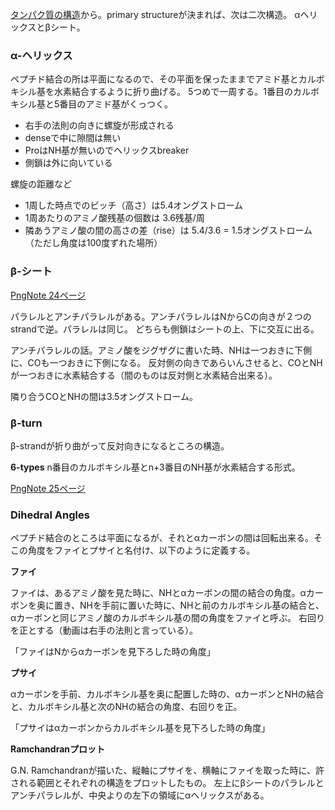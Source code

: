 [タンパク質の構造](タンパク質の構造.md)から。primary structureが決まれば、次は二次構造。
αヘリックスとβシート。

### α-ヘリックス

ペプチド結合の所は平面になるので、その平面を保ったままでアミド基とカルボキシル基を水素結合するように折り曲げる。
5つめで一周する。1番目のカルボキシル基と5番目のアミド基がくっつく。

- 右手の法則の向きに螺旋が形成される
- denseで中に隙間は無い
- ProはNH基が無いのでヘリックスbreaker
- 側鎖は外に向いている

螺旋の距離など

- 1周した時点でのピッチ（高さ）は5.4オングストローム
- 1周あたりのアミノ酸残基の個数は 3.6残基/周
- 隣あうアミノ酸の間の高さの差（rise）は 5.4/3.6 = 1.5オングストローム （ただし角度は100度ずれた場所）

### β-シート

[PngNote 24ページ](https://karino2.github.io/ImageGallery/Biochemistry705x.html#lg=1&slide=23)

パラレルとアンチパラレルがある。アンチパラレルはNからCの向きが２つのstrandで逆。パラレルは同じ。
どちらも側鎖はシートの上、下に交互に出る。

アンチパラレルの話。アミノ酸をジグザグに書いた時、NHは一つおきに下側に、COも一つおきに下側になる。
反対側の向きであらいんさせると、COとNHが一つおきに水素結合する（間のものは反対側と水素結合出来る）。

隣り合うCOとNHの間は3.5オングストローム。

### β-turn

β-strandが折り曲がって反対向きになるところの構造。

**6-types** n番目のカルボキシル基とn+3番目のNH基が水素結合する形式。

[PngNote 25ページ](https://karino2.github.io/ImageGallery/Biochemistry705x.html#lg=1&slide=24)

### Dihedral Angles

ペプチド結合のところは平面になるが、それとαカーボンの間は回転出来る。そこの角度をファイとプサイと名付け、以下のように定義する。

**ファイ**

ファイは、あるアミノ酸を見た時に、NHとαカーボンの間の結合の角度。αカーボンを奥に置き、NHを手前に置いた時に、NHと前のカルボキシル基の結合と、αカーボンと同じアミノ酸のカルボキシル基の間の角度をファイと呼ぶ。
右回りを正とする（動画は右手の法則と言っている）。

「ファイはNからαカーボンを見下ろした時の角度」

**プサイ**

αカーボンを手前、カルボキシル基を奥に配置した時の、αカーボンとNHの結合と、カルボキシル基と次のNHの結合の角度、右回りを正。

「プサイはαカーボンからカルボキシル基を見下ろした時の角度」

**Ramchandranプロット**

G.N. Ramchandranが描いた、縦軸にプサイを、横軸にファイを取った時に、許される範囲とそれぞれの構造をプロットしたもの。
左上にβシートのパラレルとアンチパラレルが、中央よりの左下の領域にαヘリックスがある。

